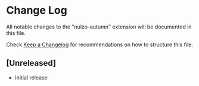 # Change Log

All notable changes to the "nulzo-autumn" extension will be documented in this file.

Check [Keep a Changelog](http://keepachangelog.com/) for recommendations on how to structure this file.

## [Unreleased]

- Initial release
